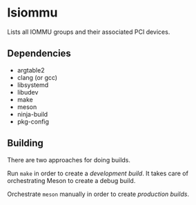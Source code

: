 # lsiommu

Lists all IOMMU groups and their associated PCI devices. 

## Dependencies

- argtable2
- clang (or gcc)
- libsystemd
- libudev
- make
- meson
- ninja-build
- pkg-config

## Building

There are two approaches for doing builds.

Run `make` in order to create a *development build*. It takes care of
orchestrating Meson to create a debug build.

Orchestrate `meson` manually in order to create *production builds*.
